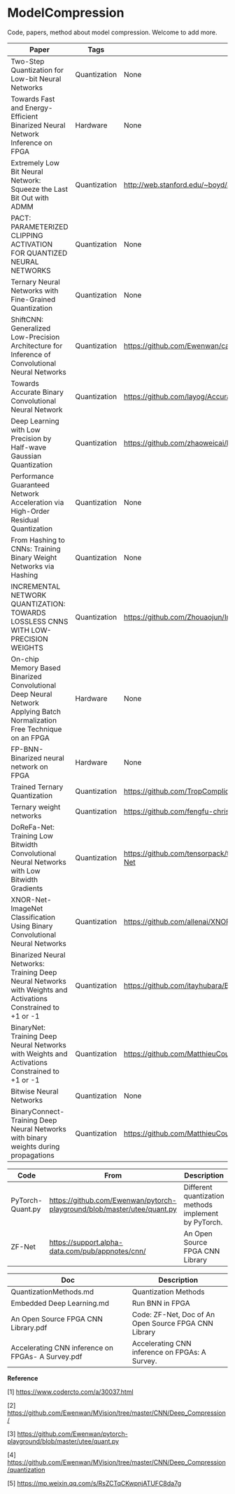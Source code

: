 # ModelCompression


Code, papers, method about model compression. Welcome to add more.

| Paper                                                        | Tags         | Code Link                                                    | Years |
| ------------------------------------------------------------ | ------------ | ------------------------------------------------------------ | ----- |
| Two-Step Quantization for Low-bit Neural Networks            | Quantization | None                                                         | 2018  |
| Towards Fast and Energy-Efficient Binarized Neural Network Inference on FPGA | Hardware     | None                                                         | 2018  |
| Extremely Low Bit Neural Network: Squeeze the Last Bit Out with ADMM | Quantization | http://web.stanford.edu/~boyd/admm.html                      | 2018  |
| PACT: PARAMETERIZED CLIPPING ACTIVATION FOR QUANTIZED NEURAL NETWORKS | Quantization | None                                                         | 2018  |
| Ternary Neural Networks with Fine-Grained Quantization | Quantization | None | 2017 |
| ShiftCNN: Generalized Low-Precision Architecture for Inference of Convolutional Neural Networks | Quantization | https://github.com/Ewenwan/caffe-quant-shiftcnn              | 2017  |
| Towards Accurate Binary Convolutional Neural Network         | Quantization | https://github.com/layog/Accurate-Binary-Convolution-Network | 2017  |
| Deep Learning with Low Precision by Half-wave Gaussian Quantization | Quantization | https://github.com/zhaoweicai/hwgq                           | 2017  |
| Performance Guaranteed Network Acceleration via High-Order Residual Quantization | Quantization | None                                                         | 2017  |
| From Hashing to CNNs: Training Binary Weight Networks via Hashing | Quantization | None                                                         | 2017  |
| INCREMENTAL NETWORK QUANTIZATION: TOWARDS LOSSLESS CNNS WITH LOW-PRECISION WEIGHTS | Quantization | https://github.com/Zhouaojun/Incremental-Network-Quantization | 2017  |
| On-chip Memory Based Binarized Convolutional Deep Neural Network Applying Batch Normalization Free Technique on an FPGA | Hardware     | None                                                         | 2017  |
| FP-BNN- Binarized neural network on FPGA                     | Hardware     | None                                                         | 2017  |
| Trained Ternary Quantization | Quantization | https://github.com/TropComplique/trained-ternary-quantization | 2017 |
| Ternary weight networks | Quantization | https://github.com/fengfu-chris/caffe-twns | 2016 |
| DoReFa-Net: Training Low Bitwidth Convolutional Neural Networks with Low Bitwidth Gradients | Quantization | https://github.com/tensorpack/tensorpack/tree/master/examples/DoReFa-Net | 2016 |
| XNOR-Net- ImageNet Classification Using Binary Convolutional Neural Networks | Quantization | https://github.com/allenai/XNOR-Net                          | 2016  |
| Binarized Neural Networks: Training Deep Neural Networks with Weights and Activations Constrained to +1 or -1 | Quantization | https://github.com/itayhubara/BinaryNet                      | 2016  |
| BinaryNet: Training Deep Neural Networks with Weights and Activations Constrained to +1 or -1 | Quantization | https://github.com/MatthieuCourbariaux/BinaryNet             | 2016  |
| Bitwise Neural Networks | Quantization | None | 2015 |
| BinaryConnect- Training Deep Neural Networks with binary weights during propagations | Quantization | https://github.com/MatthieuCourbariaux/BinaryConnect         | 2015  |

| Code             | From                                                         | Description                                          |
| ---------------- | ------------------------------------------------------------ | ---------------------------------------------------- |
| PyTorch-Quant.py | https://github.com/Ewenwan/pytorch-playground/blob/master/utee/quant.py | Different quantization methods implement by PyTorch. |
| ZF-Net           | https://support.alpha-data.com/pub/appnotes/cnn/             | An Open Source FPGA CNN Library                      |

| Doc                                               | Description                                          |
| ------------------------------------------------- | ---------------------------------------------------- |
| QuantizationMethods.md                            | Quantization Methods                                 |
| Embedded Deep Learning.md                         | Run BNN in FPGA                                      |
| An Open Source FPGA CNN Library.pdf               | Code: ZF-Net, Doc of An Open Source FPGA CNN Library |
| Accelerating CNN inference on FPGAs- A Survey.pdf | Accelerating CNN inference on FPGAs: A Survey.       |

**Reference** 

[1] https://www.codercto.com/a/30037.html

[2] https://github.com/Ewenwan/MVision/tree/master/CNN/Deep_Compression/

[3] https://github.com/Ewenwan/pytorch-playground/blob/master/utee/quant.py

[4] https://github.com/Ewenwan/MVision/tree/master/CNN/Deep_Compression/quantization

[5] https://mp.weixin.qq.com/s/RsZCTqCKwpnjATUFC8da7g